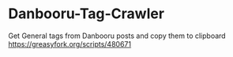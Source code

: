 # Danbooru-Tag-Crawler
Get General tags from Danbooru posts and copy them to clipboard
https://greasyfork.org/scripts/480671

